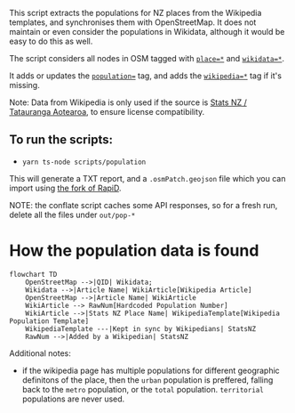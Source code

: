 This script extracts the populations for NZ places from the Wikipedia templates, and synchronises them with OpenStreetMap. It does not maintain or even consider the populations in Wikidata, although it would be easy to do this as well.

The script considers all nodes in OSM tagged with [`place=*`](http://wiki.osm.org/Key:place) and [`wikidata=*`](http://wiki.osm.org/Key:wikidata).

It adds or updates the [`population=`](http://wiki.osm.org/Key:population) tag, and adds the [`wikipedia=*`](http://wiki.osm.org/Key:wikipedia) tag if it's missing.

Note: Data from Wikipedia is only used if the source is [Stats NZ / Tatauranga Aotearoa](https://stats.govt.nz), to ensure license compatibility.

## To run the scripts:

- `yarn ts-node scripts/population`

This will generate a TXT report, and a `.osmPatch.geojson` file which you can import using [the fork of RapiD](https://osm-nz.github.io/RapiD).

NOTE: the conflate script caches some API responses, so for a fresh run, delete all the files under `out/pop-*`

# How the population data is found

```mermaid
flowchart TD
    OpenStreetMap -->|QID| Wikidata;
    Wikidata -->|Article Name| WikiArticle[Wikipedia Article]
    OpenStreetMap -->|Article Name| WikiArticle
    WikiArticle --> RawNum[Hardcoded Population Number]
    WikiArticle -->|Stats NZ Place Name| WikipediaTemplate[Wikipedia Population Template]
    WikipediaTemplate ---|Kept in sync by Wikipedians| StatsNZ
    RawNum -->|Added by a Wikipedian| StatsNZ
```

Additional notes:

- if the wikipedia page has multiple populations for different geographic definitons of the place, then the `urban` population is preffered, falling back to the `metro` population, or the `total` population. `territorial` populations are never used.
